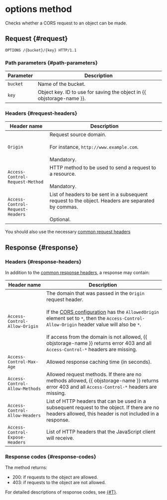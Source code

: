 # options method

Checks whether a CORS request to an object can be made.

## Request {#request}

```
OPTIONS /{bucket}/{key} HTTP/1.1
```

### Path parameters {#path-parameters}

| Parameter | Description |
| ----- | ----- |
| `bucket` | Name of the bucket. |
| `key` | Object key. ID to use for saving the object in {{ objstorage-name }}. |

### Headers {#request-headers}

| Header name | Description |
| --------- | -------- |
| `Origin` | Request source domain.<br/><br/>For instance, `http://www.example.com`.<br/><br/>Mandatory. |
| `Access-Control-Request-Method` | HTTP method to be used to send a request to a resource.<br/><br/>Mandatory. |
| `Access-Control-Request-Headers` | List of headers to be sent in a subsequent request to the object. Headers are separated by commas.<br/><br/>Optional. |

You should also use the necessary [common request headers](../common-request-headers.md)

## Response {#response}

### Headers {#response-headers}

In addition to the [common response headers](../common-response-headers.md), a response may contain:

| Header name | Description |
| --------- | -------- |
| `Access-Control-Allow-Origin` | The domain that was passed in the `Origin` request header.<br/><br/>If the [CORS configuration](../cors/upload.md#request-scheme) has the `AllowedOrigin` element set to `*`, then the `Access-Control-Allow-Origin` header value will also be `*`.<br/><br/>If access from the domain is not allowed, {{ objstorage-name }} returns error 403 and all `Access-Control-*` headers are missing. |
| `Access-Control-Max-Age` | Allowed response caching time (in seconds). |
| `Access-Control-Allow-Methods` | Allowed request methods. If there are no methods allowed, {{ objstorage-name }} returns error 403 and all `Access-Control-*` headers are missing. |
| `Access-Control-Allow-Headers` | List of HTTP headers that can be used in a subsequent request to the object. If there are no headers allowed, this header is not included in a response. |
| `Access-Control-Expose-Headers` | List of HTTP headers that the JavaScript client will receive. |

### Response codes {#response-codes}

The method returns:

- 200: if requests to the object are allowed.
- 403: if requests to the object are not allowed.

For detailed descriptions of response codes, see [{#T}](../response-codes.md).

